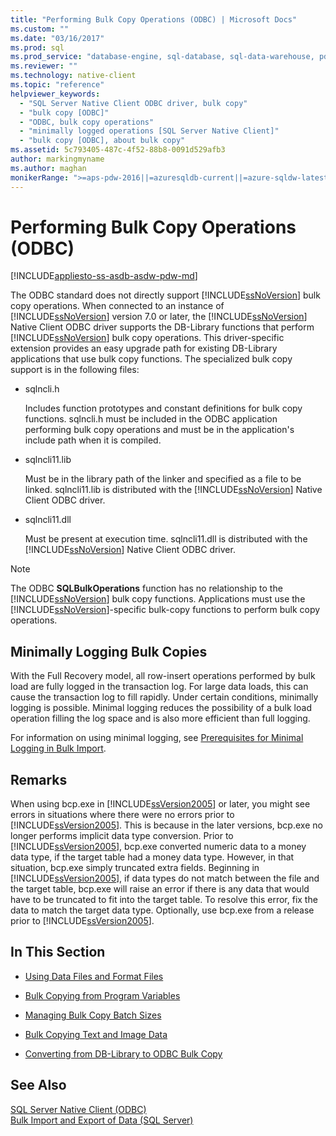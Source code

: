 ```yaml
---
title: "Performing Bulk Copy Operations (ODBC) | Microsoft Docs"
ms.custom: ""
ms.date: "03/16/2017"
ms.prod: sql
ms.prod_service: "database-engine, sql-database, sql-data-warehouse, pdw"
ms.reviewer: ""
ms.technology: native-client
ms.topic: "reference"
helpviewer_keywords: 
  - "SQL Server Native Client ODBC driver, bulk copy"
  - "bulk copy [ODBC]"
  - "ODBC, bulk copy operations"
  - "minimally logged operations [SQL Server Native Client]"
  - "bulk copy [ODBC], about bulk copy"
ms.assetid: 5c793405-487c-4f52-88b8-0091d529afb3
author: markingmyname
ms.author: maghan
monikerRange: ">=aps-pdw-2016||=azuresqldb-current||=azure-sqldw-latest||>=sql-server-2016||=sqlallproducts-allversions||>=sql-server-linux-2017||=azuresqldb-mi-current"
---
```

# Performing Bulk Copy Operations (ODBC)
[!INCLUDE[appliesto-ss-asdb-asdw-pdw-md](../../includes/appliesto-ss-asdb-asdw-pdw-md.md)]

  The ODBC standard does not directly support [!INCLUDE[ssNoVersion](../../includes/ssnoversion-md.md)] bulk copy operations. When connected to an instance of [!INCLUDE[ssNoVersion](../../includes/ssnoversion-md.md)] version 7.0 or later, the [!INCLUDE[ssNoVersion](../../includes/ssnoversion-md.md)] Native Client ODBC driver supports the DB-Library functions that perform [!INCLUDE[ssNoVersion](../../includes/ssnoversion-md.md)] bulk copy operations. This driver-specific extension provides an easy upgrade path for existing DB-Library applications that use bulk copy functions. The specialized bulk copy support is in the following files:  
  
-   sqlncli.h  
  
     Includes function prototypes and constant definitions for bulk copy functions. sqlncli.h must be included in the ODBC application performing bulk copy operations and must be in the application's include path when it is compiled.  
  
-   sqlncli11.lib  
  
     Must be in the library path of the linker and specified as a file to be linked. sqlncli11.lib is distributed with the [!INCLUDE[ssNoVersion](../../includes/ssnoversion-md.md)] Native Client ODBC driver.  
  
-   sqlncli11.dll  
  
     Must be present at execution time. sqlncli11.dll is distributed with the [!INCLUDE[ssNoVersion](../../includes/ssnoversion-md.md)] Native Client ODBC driver.  
  
> [!NOTE]  
>  The ODBC **SQLBulkOperations** function has no relationship to the [!INCLUDE[ssNoVersion](../../includes/ssnoversion-md.md)] bulk copy functions. Applications must use the [!INCLUDE[ssNoVersion](../../includes/ssnoversion-md.md)]-specific bulk-copy functions to perform bulk copy operations.  
  
## Minimally Logging Bulk Copies  
 With the Full Recovery model, all row-insert operations performed by bulk load are fully logged in the transaction log. For large data loads, this can cause the transaction log to fill rapidly. Under certain conditions, minimally logging is possible. Minimal logging reduces the possibility of a bulk load operation filling the log space and is also more efficient than full logging.  
  
 For information on using minimal logging, see [Prerequisites for Minimal Logging in Bulk Import](../../relational-databases/import-export/prerequisites-for-minimal-logging-in-bulk-import.md).  
  
## Remarks  
 When using bcp.exe in [!INCLUDE[ssVersion2005](../../includes/ssversion2005-md.md)] or later, you might see errors in situations where there were no errors prior to [!INCLUDE[ssVersion2005](../../includes/ssversion2005-md.md)]. This is because in the later versions, bcp.exe no longer performs implicit data type conversion. Prior to [!INCLUDE[ssVersion2005](../../includes/ssversion2005-md.md)], bcp.exe converted numeric data to a money data type, if the target table had a money data type. However, in that situation, bcp.exe simply truncated extra fields. Beginning in [!INCLUDE[ssVersion2005](../../includes/ssversion2005-md.md)], if data types do not match between the file and the target table, bcp.exe will raise an error if there is any data that would have to be truncated to fit into the target table. To resolve this error, fix the data to match the target data type. Optionally, use bcp.exe from a release prior to [!INCLUDE[ssVersion2005](../../includes/ssversion2005-md.md)].  
  
## In This Section  
  
-   [Using Data Files and Format Files](../../relational-databases/native-client-odbc-bulk-copy-operations/using-data-files-and-format-files.md)  
  
-   [Bulk Copying from Program Variables](../../relational-databases/native-client-odbc-bulk-copy-operations/bulk-copying-from-program-variables.md)  
  
-   [Managing Bulk Copy Batch Sizes](../../relational-databases/native-client-odbc-bulk-copy-operations/managing-bulk-copy-batch-sizes.md)  
  
-   [Bulk Copying Text and Image Data](../../relational-databases/native-client-odbc-bulk-copy-operations/bulk-copying-text-and-image-data.md)  
  
-   [Converting from DB-Library to ODBC Bulk Copy](../../relational-databases/native-client-odbc-bulk-copy-operations/converting-from-db-library-to-odbc-bulk-copy.md)  
  
## See Also  
 [SQL Server Native Client &#40;ODBC&#41;](../../relational-databases/native-client/odbc/sql-server-native-client-odbc.md)   
 [Bulk Import and Export of Data &#40;SQL Server&#41;](../../relational-databases/import-export/bulk-import-and-export-of-data-sql-server.md)  
  
  
